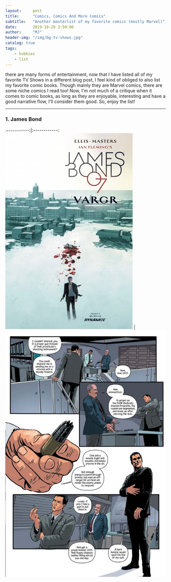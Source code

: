 ```yaml
---
layout:     post
title:      "Comics, Comics And More Comics"
subtitle:   "Another masterlist of my favorite comics (mostly Marvel)"
date:       2019-10-29 3:50:00
author:     "MJ"
header-img: "/img/bg-tv-shows.jpg"
catalog: true
tags:
    - hobbies
    - list
---
```

there are many forms of entertainment, now that I have listed all of my favorite TV Shows in a different blog post, I feel kind of obliged to also list my favorite comic books. Though mainly they are Marvel comics, there are some niche comics I read too! Now, I'm not much of a critique when it comes to comic books, as long as they are enjoyable, interesting and have a good narrative flow, I'll consider them good. So, enjoy the list!

---

### 1. James Bond 
:-----------:|:------------:
![](/img/in-post/post-comics/jamesbond1.jpg) | ![](/img/in-post/post-comics/jamesbond2.jpg)